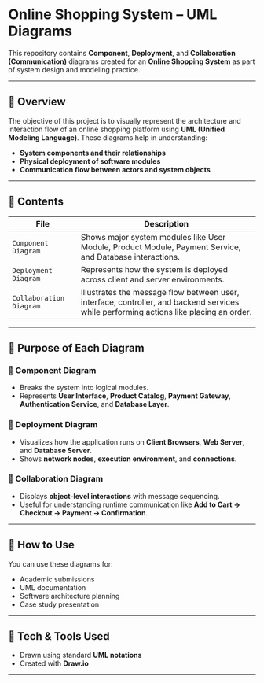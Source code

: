 # Online Shopping System – UML Diagrams

This repository contains **Component**, **Deployment**, and **Collaboration (Communication)** diagrams created for an **Online Shopping System** as part of system design and modeling practice.

---

## 📌 Overview

The objective of this project is to visually represent the architecture and interaction flow of an online shopping platform using **UML (Unified Modeling Language)**. These diagrams help in understanding:

- **System components and their relationships**
- **Physical deployment of software modules**
- **Communication flow between actors and system objects**

---

## 📂 Contents

| File | Description |
|------|------------|
| `Component Diagram` | Shows major system modules like User Module, Product Module, Payment Service, and Database interactions. |
| `Deployment Diagram` | Represents how the system is deployed across client and server environments. |
| `Collaboration Diagram` | Illustrates the message flow between user, interface, controller, and backend services while performing actions like placing an order. |

---

## 🎯 Purpose of Each Diagram

### 🔷 Component Diagram
- Breaks the system into logical modules.
- Represents **User Interface**, **Product Catalog**, **Payment Gateway**, **Authentication Service**, and **Database Layer**.

### 🔷 Deployment Diagram
- Visualizes how the application runs on **Client Browsers**, **Web Server**, and **Database Server**.
- Shows **network nodes**, **execution environment**, and **connections**.

### 🔷 Collaboration Diagram
- Displays **object-level interactions** with message sequencing.
- Useful for understanding runtime communication like **Add to Cart → Checkout → Payment → Confirmation**.

---

## 🚀 How to Use
You can use these diagrams for:
- Academic submissions
- UML documentation
- Software architecture planning
- Case study presentation

---

## 🧾 Tech & Tools Used
- Drawn using standard **UML notations**
- Created with **Draw.io**

---

